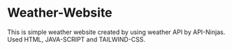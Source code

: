 # Weather-Website
This is simple weather website created by using weather API by API-Ninjas. Used HTML, JAVA-SCRIPT and TAILWIND-CSS. 
